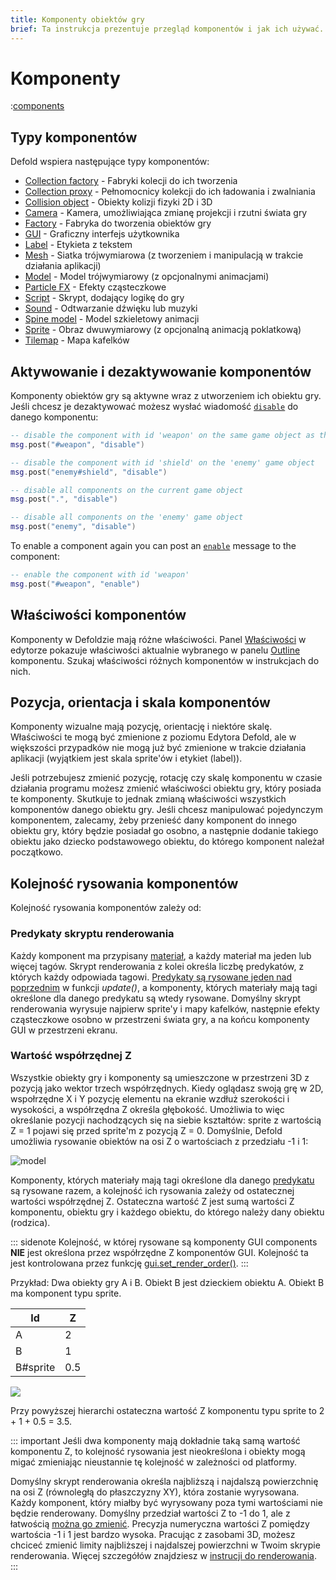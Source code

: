 ```yaml
---
title: Komponenty obiektów gry
brief: Ta instrukcja prezentuje przegląd komponentów i jak ich używać.
---
```


#  Komponenty

:[components](../shared/components.md)

## Typy komponentów

Defold wspiera następujące typy komponentów:

* [Collection factory](/manuals/collection-factory) - Fabryki kolecji do ich tworzenia
* [Collection proxy](/manuals/collection-proxy) - Pełnomocnicy kolekcji do ich ładowania i zwalniania
* [Collision object](/manuals/physics) - Obiekty kolizji fizyki 2D i 3D
* [Camera](/manuals/camera) - Kamera, umożliwiająca zmianę projekcji i rzutni świata gry
* [Factory](/manuals/factory) - Fabryka do tworzenia obiektów gry
* [GUI](/manuals/gui) - Graficzny interfejs użytkownika
* [Label](/manuals/label) - Etykieta z tekstem
* [Mesh](/manuals/mesh) - Siatka trójwymiarowa (z tworzeniem i manipulacją w trakcie działania aplikacji)
* [Model](/manuals/model) - Model trójwymiarowy (z opcjonalnymi animacjami)
* [Particle FX](/manuals/particlefx) -  Efekty cząsteczkowe
* [Script](/manuals/script) - Skrypt, dodający logikę do gry
* [Sound](/manuals/sound) - Odtwarzanie dźwięku lub muzyki
* [Spine model](/manuals/spinemodel) - Model szkieletowy animacji
* [Sprite](/manuals/sprite) - Obraz dwuwymiarowy (z opcjonalną animacją poklatkową)
* [Tilemap](/manuals/tilemap) - Mapa kafelków

## Aktywowanie i dezaktywowanie komponentów

Komponenty obiektów gry są aktywne wraz z utworzeniem ich obiektu gry. Jeśli chcesz je dezaktywować możesz wysłać wiadomość [`disable`](/ref/go/#disable) do danego komponentu:

```lua
-- disable the component with id 'weapon' on the same game object as this script
msg.post("#weapon", "disable")

-- disable the component with id 'shield' on the 'enemy' game object
msg.post("enemy#shield", "disable")

-- disable all components on the current game object
msg.post(".", "disable")

-- disable all components on the 'enemy' game object
msg.post("enemy", "disable")
```

To enable a component again you can post an [`enable`](/ref/go/#enable) message to the component:

```lua
-- enable the component with id 'weapon'
msg.post("#weapon", "enable")
```

## Właściwości komponentów

Komponenty w Defoldzie mają różne właściwości. Panel [Właściwości](/manuals/editor/#the-editor-views) w edytorze pokazuje właściwości aktualnie wybranego w panelu [Outline](/manuals/editor/#the-editor-views) komponentu. Szukaj właściwości różnych komponentów w instrukcjach do nich.

## Pozycja, orientacja i skala komponentów

Komponenty wizualne mają pozycję, orientację i niektóre skalę. Właściwości te mogą być zmienione z poziomu Edytora Defold, ale w większości przypadków nie mogą już być zmienione w trakcie działania aplikacji (wyjątkiem jest skala sprite'ów i etykiet (label)).

Jeśli potrzebujesz zmienić pozycję, rotację czy skalę komponentu w czasie działania programu możesz zmienić właściwości obiektu gry, który posiada te komponenty. Skutkuje to jednak zmianą właściwości wszystkich komponentów danego obiektu gry. Jeśli chcesz manipulować pojedynczym komponentem, zalecamy, żeby przenieść dany komponent do innego obiektu gry, który będzie posiadał go osobno, a następnie dodanie takiego obiektu jako dziecko podstawowego obiektu, do którego komponent należał początkowo.

## Kolejność rysowania komponentów

Kolejność rysowania komponentów zależy od:

### Predykaty skryptu renderowania
Każdy komponent ma przypisany [materiał](/manuals/material/), a każdy materiał ma jeden lub więcej tagów. Skrypt renderowania z kolei określa liczbę predykatów, z których każdy odpowiada tagowi. [Predykaty są rysowane jeden nad poprzednim](/manuals/render/#render-predicates) w funkcji *update()*, a komponenty, których materiały mają tagi określone dla danego predykatu są wtedy rysowane. Domyślny skrypt renderowania wyrysuje najpierw sprite'y i mapy kafelków, następnie efekty cząsteczkowe osobno w przestrzeni świata gry, a na końcu komponenty GUI w przestrzeni ekranu.

### Wartość współrzędnej Z
Wszystkie obiekty gry i komponenty są umieszczone w przestrzeni 3D z pozycją jako wektor trzech współrzędnych. Kiedy oglądasz swoją grę w 2D, wspołrzędne X i Y pozycję elementu na ekranie wzdłuż szerokości i wysokości, a współrzędna Z określa głębokość. Umożliwia to więc określanie pozycji nachodzących się na siebie kształtów: sprite z wartością Z = 1 pojawi się przed sprite'm z pozycją Z = 0. Domyślnie, Defold umożliwia rysowanie obiektów na osi Z o wartościach z przedziału -1 i 1:

![model](images/graphics/z-order.png)

Komponenty, których materiały mają tagi określone dla danego [predykatu](/manuals/render/#render-predicates) są rysowane razem, a kolejność ich rysowania zależy od ostatecznej wartości współrzędnej Z. Ostateczna wartość Z jest sumą wartości Z komponentu, obiektu gry i każdego obiektu, do którego należy dany obiektu (rodzica).

::: sidenote
Kolejność, w której rysowane są komponenty GUI components **NIE** jest określona przez współrzędne Z komponentów GUI. Kolejność ta jest kontrolowana przez funkcję [gui.set_render_order()](/ref/gui/#gui.set_render_order:order).
:::

Przykład: Dwa obiekty gry A i B. Obiekt B jest dzieckiem obiektu A. Obiekt B ma komponent typu sprite.

| Id       | Z       |
|----------|---------|
| A        | 2       |
| B        | 1       |
| B#sprite | 0.5     |

![](images/graphics/component-hierarchy.png)

Przy powyższej hierarchi ostateczna wartość Z komponentu typu sprite to 2 + 1 + 0.5 = 3.5.

::: important
Jeśli dwa komponenty mają dokładnie taką samą wartość komponentu Z, to kolejność rysowania jest nieokreślona i obiekty mogą migać zmieniając nieustannie tę kolejność w zależności od platformy.

Domyślny skrypt renderowania określa najbliższą i najdalszą powierzchnię na osi Z (równoległą do płaszczyzny XY), która zostanie wyrysowana. Każdy komponent, który miałby być wyrysowany poza tymi wartościami nie będzie renderowany. Domyślny przedział wartości Z to -1 do 1, ale z łatwością [można go zmienić](/manuals/render/#default-view-projection). Precyzja numeryczna wartości Z pomiędzy wartościa -1 i 1 jest bardzo wysoka. Pracując z zasobami 3D, możesz chciceć zmienić limity najbliższej i najdalszej powierzchni w Twoim skrypie renderowania. Więcej szczegółów znajdziesz w [instrucji do renderowania](/manuals/render/).
:::
